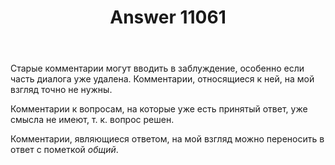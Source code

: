 ﻿---
title: "Answer 11061"
se.owner.user_id: 
se.owner.display_name: "user236980"
se.owner.link: ""
se.answer_id: 11061
se.question_id: 11035
se.post_type: answer
se.is_accepted: False
---
<p>Старые комментарии могут вводить в заблуждение, особенно если часть диалога уже удалена. Комментарии, относящиеся к ней, на мой взгляд точно не нужны.</p>
<p>Комментарии к вопросам, на которые уже есть принятый ответ, уже смысла не имеют, т. к. вопрос решен.</p>
<p>Комментарии, являющиеся ответом, на мой взгляд можно переносить в ответ с пометкой <em>общий</em>.</p>
